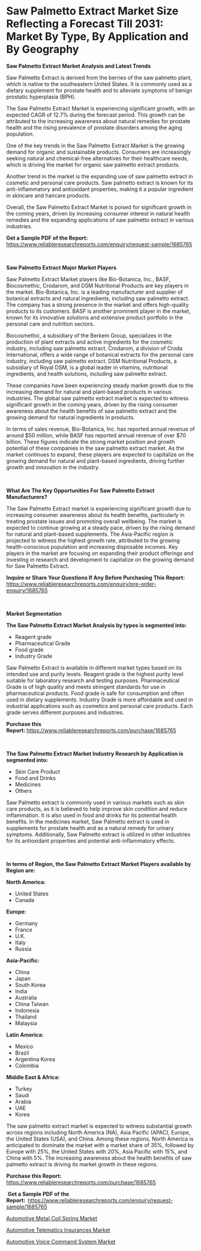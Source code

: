 <p><h1>Saw Palmetto Extract Market Size Reflecting a Forecast Till 2031: Market By Type, By Application and By Geography</h1></p><p><strong>Saw Palmetto Extract Market Analysis and Latest Trends</strong></p>
<p><p>Saw Palmetto Extract is derived from the berries of the saw palmetto plant, which is native to the southeastern United States. It is commonly used as a dietary supplement for prostate health and to alleviate symptoms of benign prostatic hyperplasia (BPH).</p><p>The Saw Palmetto Extract Market is experiencing significant growth, with an expected CAGR of 12.7% during the forecast period. This growth can be attributed to the increasing awareness about natural remedies for prostate health and the rising prevalence of prostate disorders among the aging population.</p><p>One of the key trends in the Saw Palmetto Extract Market is the growing demand for organic and sustainable products. Consumers are increasingly seeking natural and chemical-free alternatives for their healthcare needs, which is driving the market for organic saw palmetto extract products.</p><p>Another trend in the market is the expanding use of saw palmetto extract in cosmetic and personal care products. Saw palmetto extract is known for its anti-inflammatory and antioxidant properties, making it a popular ingredient in skincare and haircare products.</p><p>Overall, the Saw Palmetto Extract Market is poised for significant growth in the coming years, driven by increasing consumer interest in natural health remedies and the expanding applications of saw palmetto extract in various industries.</p></p>
<p><strong>Get a Sample PDF of the Report:&nbsp;</strong> <a href="https://www.reliableresearchreports.com/enquiry/request-sample/1685765">https://www.reliableresearchreports.com/enquiry/request-sample/1685765</a></p>
<p>&nbsp;</p>
<p><strong>Saw Palmetto Extract Major Market Players</strong></p>
<p><p>Saw Palmetto Extract Market players like Bio-Botanica, Inc., BASF, Biocosmethic, Crodarom, and DSM Nutritional Products are key players in the market. Bio-Botanica, Inc. is a leading manufacturer and supplier of botanical extracts and natural ingredients, including saw palmetto extract. The company has a strong presence in the market and offers high-quality products to its customers. BASF is another prominent player in the market, known for its innovative solutions and extensive product portfolio in the personal care and nutrition sectors.</p><p>Biocosmethic, a subsidiary of the Berkem Group, specializes in the production of plant extracts and active ingredients for the cosmetic industry, including saw palmetto extract. Crodarom, a division of Croda International, offers a wide range of botanical extracts for the personal care industry, including saw palmetto extract. DSM Nutritional Products, a subsidiary of Royal DSM, is a global leader in vitamins, nutritional ingredients, and health solutions, including saw palmetto extract.</p><p>These companies have been experiencing steady market growth due to the increasing demand for natural and plant-based products in various industries. The global saw palmetto extract market is expected to witness significant growth in the coming years, driven by the rising consumer awareness about the health benefits of saw palmetto extract and the growing demand for natural ingredients in products.</p><p>In terms of sales revenue, Bio-Botanica, Inc. has reported annual revenue of around $50 million, while BASF has reported annual revenue of over $70 billion. These figures indicate the strong market position and growth potential of these companies in the saw palmetto extract market. As the market continues to expand, these players are expected to capitalize on the growing demand for natural and plant-based ingredients, driving further growth and innovation in the industry.</p></p>
<p>&nbsp;</p>
<p><strong>What Are The Key Opportunities For Saw Palmetto Extract Manufacturers?</strong></p>
<p><p>The Saw Palmetto Extract market is experiencing significant growth due to increasing consumer awareness about its health benefits, particularly in treating prostate issues and promoting overall wellbeing. The market is expected to continue growing at a steady pace, driven by the rising demand for natural and plant-based supplements. The Asia-Pacific region is projected to witness the highest growth rate, attributed to the growing health-conscious population and increasing disposable incomes. Key players in the market are focusing on expanding their product offerings and investing in research and development to capitalize on the growing demand for Saw Palmetto Extract.</p></p>
<p><strong>Inquire or Share Your Questions If Any Before Purchasing This Report:</strong> <a href="https://www.reliableresearchreports.com/enquiry/pre-order-enquiry/1685765">https://www.reliableresearchreports.com/enquiry/pre-order-enquiry/1685765</a></p>
<p>&nbsp;</p>
<p><strong>Market Segmentation</strong></p>
<p><strong>The Saw Palmetto Extract Market Analysis by types is segmented into:</strong></p>
<p><ul><li>Reagent grade</li><li>Pharmaceutical Grade</li><li>Food grade</li><li>Industry Grade</li></ul></p>
<p><p>Saw Palmetto Extract is available in different market types based on its intended use and purity levels. Reagent grade is the highest purity level suitable for laboratory research and testing purposes. Pharmaceutical Grade is of high quality and meets stringent standards for use in pharmaceutical products. Food grade is safe for consumption and often used in dietary supplements. Industry Grade is more affordable and used in industrial applications such as cosmetics and personal care products. Each grade serves different purposes and industries.</p></p>
<p><strong>Purchase this Report:&nbsp;</strong><a href="https://www.reliableresearchreports.com/purchase/1685765">https://www.reliableresearchreports.com/purchase/1685765</a></p>
<p>&nbsp;</p>
<p><strong>The Saw Palmetto Extract Market Industry Research by Application is segmented into:</strong></p>
<p><ul><li>Skin Care Product</li><li>Food and Drinks</li><li>Medicines</li><li>Others</li></ul></p>
<p><p>Saw Palmetto extract is commonly used in various markets such as skin care products, as it is believed to help improve skin condition and reduce inflammation. It is also used in food and drinks for its potential health benefits. In the medicines market, Saw Palmetto extract is used in supplements for prostate health and as a natural remedy for urinary symptoms. Additionally, Saw Palmetto extract is utilized in other industries for its antioxidant properties and potential anti-inflammatory effects.</p></p>
<p>&nbsp;</p>
<p><strong>In terms of Region, the Saw Palmetto Extract Market Players available by Region are:</strong></p>
<p>
    <p> <strong> North America: </strong>
        <ul>
            <li>United States</li>
            <li>Canada</li>
        </ul>
        </p> 
    <p> <strong> Europe: </strong>
        <ul>
            <li>Germany</li>
            <li>France</li>
            <li>U.K.</li>
            <li>Italy</li>
            <li>Russia</li>
        </ul>
        </p> 
    <p> <strong> Asia-Pacific: </strong>
        <ul>
            <li>China</li>
            <li>Japan</li>
            <li>South Korea</li>
            <li>India</li>
            <li>Australia</li>
            <li>China Taiwan</li>
            <li>Indonesia</li>
            <li>Thailand</li>
            <li>Malaysia</li>
        </ul>
        </p> 
    <p> <strong> Latin America: </strong>
        <ul>
            <li>Mexico</li>
            <li>Brazil</li>
            <li>Argentina Korea</li>
            <li>Colombia</li>
        </ul>
        </p> 
    <p> <strong> Middle East & Africa: </strong>
        <ul>
            <li>Turkey</li>
            <li>Saudi</li>
            <li>Arabia</li>
            <li>UAE</li>
            <li>Korea</li>
        </ul>
    </p>
    </p>
<p><p>The saw palmetto extract market is expected to witness substantial growth across regions including North America (NA), Asia Pacific (APAC), Europe, the United States (USA), and China. Among these regions, North America is anticipated to dominate the market with a market share of 35%, followed by Europe with 25%, the United States with 20%, Asia Pacific with 15%, and China with 5%. The increasing awareness about the health benefits of saw palmetto extract is driving its market growth in these regions.</p></p>
<p><strong>Purchase this Report: </strong><a href="https://www.reliableresearchreports.com/purchase/1685765">https://www.reliableresearchreports.com/purchase/1685765</a></p>
<p>&nbsp;<strong>Get a Sample PDF of the Report:&nbsp;&nbsp;</strong><a href="https://www.reliableresearchreports.com/enquiry/request-sample/1685765">https://www.reliableresearchreports.com/enquiry/request-sample/1685765</a></p>
<p><strong></strong></p>
<p><p><a href="https://view.publitas.com/reportprime-1/automotive-metal-coil-spring-market-size-market-trends-and-growth-outlook-forecasted-for-period-from-2024-to-2031/">Automotive Metal Coil Spring Market</a></p><p><a href="https://view.publitas.com/reportprime-1/automotive-telematics-insurances-market-analysis-examines-its-scope-on-growth-opportunities-and-forecasted-trends-spanning-from-2024-to-2031/">Automotive Telematics Insurances Market</a></p><p><a href="https://view.publitas.com/reportprime-1/automotive-voice-command-system-market-with-the-goal-of-estimating-the-market-size-and-future-growth-potential-of-various-market-segments-based-on-component-applications-end-user-and-region/">Automotive Voice Command System Market</a></p></p>